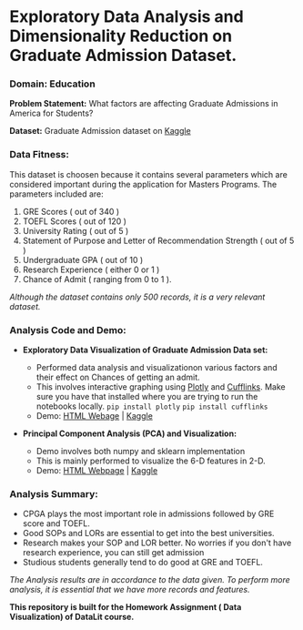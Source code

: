 # Exploratory Data Analysis and Dimensionality Reduction on Graduate Admission Dataset.

### Domain: Education

 **Problem Statement:**  What factors are affecting Graduate Admissions in America for Students? 

**Dataset:** Graduate Admission dataset on [Kaggle](https://www.kaggle.com/mohansacharya/graduate-admissions)

### **Data Fitness:** 
This dataset is choosen because it contains several parameters which are considered important during the application for Masters Programs. The parameters included are: 
   1. GRE Scores ( out of 340 ) 
   2. TOEFL Scores ( out of 120 ) 
   3. University Rating ( out of 5 ) 
   4. Statement of Purpose and Letter of Recommendation Strength ( out of 5 ) 
   5. Undergraduate GPA ( out of 10 ) 
   6. Research Experience ( either 0 or 1 ) 
   7. Chance of Admit ( ranging from 0 to 1 ).

*Although the dataset contains only 500 records, it is a very relevant dataset.*


### Analysis Code and Demo:
* **Exploratory Data Visualization of Graduate Admission Data set:** 
   * Performed data analysis and visualizationon various factors and their effect on Chances of getting an admit.
   * This involves interactive graphing using [Plotly](https://plot.ly) and [Cufflinks](https://plot.ly/ipython-notebooks/cufflinks/). Make sure you have that installed where you are trying to run the notebooks locally.
   ```pip install plotly```
   ```pip install cufflinks```
   * Demo: [HTML Webage](https://vinay-jaju.github.io/EDA-and-PCA-on-Graduate-Admission-Dataset/eda-using-cufflinks-plotly.html) | [Kaggle](https://www.kaggle.com/vinayjaju/eda-using-cufflinks-plotly?scriptVersionId=12904187)
   

* **Principal Component Analysis (PCA) and Visualization:** 
  
   * Demo involves both numpy and sklearn implementation
   * This is mainly performed to visualize the 6-D features in 2-D.
   * Demo: [HTML Webpage](https://vinay-jaju.github.io/EDA-and-PCA-on-Graduate-Admission-Dataset/pca-using-graduate-admissions-dataset.html) | [Kaggle](https://www.kaggle.com/vinayjaju/pca-using-graduate-admissions-dataset) 
   <!-- * *To do: Implement Dimensionality reduction using neural networks. Follow this tutorial [here](https://medium.com/@tomas.bouda/dimensionality-reduction-w-neural-nets-ddeeab548f12)* -->


### Analysis Summary:
* CPGA plays the most important role in admissions followed by GRE score and TOEFL.
* Good SOPs and LORs are essential to get into the best universities.
* Research makes your SOP and LOR better. No worries if you don't have research experience, you can still get admission
* Studious students generally tend to do good at GRE and TOEFL.

*The Analysis results are in accordance to the data given. To perform more analysis, it is essential that we have more records and features.*


**This repository is built for the Homework Assignment ( Data Visualization) of DataLit course.**
